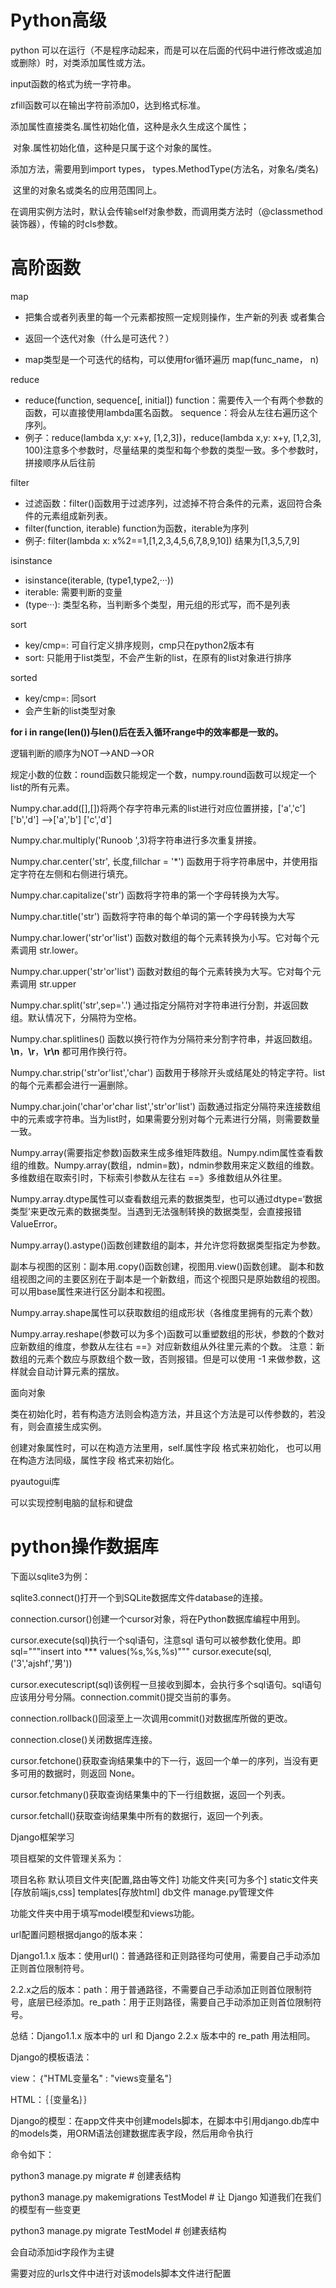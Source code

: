 <h1>Python高级</h1>

python 可以在运行（不是程序动起来，而是可以在后面的代码中进行修改或追加或删除）时，对类添加属性或方法。

input函数的格式为统一字符串。

zfill函数可以在输出字符前添加0，达到格式标准。

添加属性直接类名.属性初始化值，这种是永久生成这个属性；

​			对象.属性初始化值，这种是只属于这个对象的属性。

添加方法，需要用到import types， types.MethodType(方法名，对象名/类名)

​					这里的对象名或类名的应用范围同上。

在调用实例方法时，默认会传输self对象参数，而调用类方法时（@classmethod装饰器），传输的时cls参数。

# 高阶函数

map

- 把集合或者列表里的每一个元素都按照一定规则操作，生产新的列表
  或者集合

- 返回一个迭代对象（什么是可迭代？）
- map类型是一个可迭代的结构，可以使用for循环遍历
  map(func_name， n)

reduce

- reduce(function, sequence[, initial])
  function：需要传入一个有两个参数的函数，可以直接使用lambda匿名函数。
  sequence：将会从左往右遍历这个序列。
- 例子：reduce(lambda x,y: x+y, [1,2,3])，reduce(lambda x,y: x+y, [1,2,3], 100)注意多个参数时，尽量结果的类型和每个参数的类型一致。多个参数时，拼接顺序从后往前

filter

- 过滤函数：filter()函数用于过滤序列，过滤掉不符合条件的元素，返回符合条件的元素组成新列表。
- filter(function, iterable) function为函数，iterable为序列
- 例子: filter(lambda x: x%2==1,[1,2,3,4,5,6,7,8,9,10]) 结果为[1,3,5,7,9]

isinstance

- isinstance(iterable, (type1,type2,···))
- iterable: 需要判断的变量
- (type···): 类型名称，当判断多个类型，用元组的形式写，而不是列表

sort

- key/cmp=: 可自行定义排序规则，cmp只在python2版本有
- sort: 只能用于list类型，不会产生新的list，在原有的list对象进行排序


sorted

- key/cmp=: 同sort
- 会产生新的list类型对象

**for i in range(len())与len()后在丢入循环range中的效率都是一致的。**

逻辑判断的顺序为NOT-->AND-->OR

规定小数的位数：round函数只能规定一个数，numpy.round函数可以规定一个list的所有元素。

Numpy.char.add([],[])将两个存字符串元素的list进行对应位置拼接，['a','c'] ['b','d'] -->['a','b'] ['c','d']

Numpy.char.multiply('Runoob ',3)将字符串进行多次重复拼接。

Numpy.char.center('str', 长度,fillchar = '*') 函数用于将字符串居中，并使用指定字符在左侧和右侧进行填充。

Numpy.char.capitalize('str') 函数将字符串的第一个字母转换为大写。

Numpy.char.title('str') 函数将字符串的每个单词的第一个字母转换为大写

Numpy.char.lower('str'or'list') 函数对数组的每个元素转换为小写。它对每个元素调用 str.lower。

Numpy.char.upper('str'or'list') 函数对数组的每个元素转换为大写。它对每个元素调用 str.upper

Numpy.char.split('str',sep='.') 通过指定分隔符对字符串进行分割，并返回数组。默认情况下，分隔符为空格。

Numpy.char.splitlines() 函数以换行符作为分隔符来分割字符串，并返回数组。**\n**，**\r**，**\r\n** 都可用作换行符。

Numpy.char.strip('str'or'list','char') 函数用于移除开头或结尾处的特定字符。list的每个元素都会进行一遍删除。

Numpy.char.join('char'or'char list','str'or'list') 函数通过指定分隔符来连接数组中的元素或字符串。当为list时，如果需要分别对每个元素进行分隔，则需要数量一致。

Numpy.array(需要指定参数)函数来生成多维矩阵数组。Numpy.ndim属性查看数组的维数。Numpy.array(数组，ndmin=数)，ndmin参数用来定义数组的维数。多维数组在取索引时，下标索引参数从左往右 ==》多维数组从外往里。

Numpy.array.dtype属性可以查看数组元素的数据类型，也可以通过dtype=‘数据类型’来更改元素的数据类型。当遇到无法强制转换的数据类型，会直接报错ValueError。

Numpy.array().astype()函数创建数组的副本，并允许您将数据类型指定为参数。

副本与视图的区别：副本用.copy()函数创建，视图用.view()函数创建。
副本和数组视图之间的主要区别在于副本是一个新数组，而这个视图只是原始数组的视图。
可以用base属性来进行区分副本和视图。

Numpy.array.shape属性可以获取数组的组成形状（各维度里拥有的元素个数）

Numpy.array.reshape(参数可以为多个)函数可以重塑数组的形状，参数的个数对应新数组的维度，参数从左往右 ==》对应新数组从外往里元素的个数。
注意：新数组的元素个数应与原数组个数一致，否则报错。但是可以使用 -1 来做参数，这样就会自动计算元素的摆放。



面向对象

类在初始化时，若有构造方法则会构造方法，并且这个方法是可以传参数的，若没有，则会直接生成实例。

创建对象属性时，可以在构造方法里用，self.属性字段 格式来初始化， 也可以用在构造方法同级，属性字段 格式来初始化。

pyautogui库

可以实现控制电脑的鼠标和键盘

<h1>python操作数据库</h1>

下面以sqlite3为例：

sqlite3.connect()打开一个到SQLite数据库文件database的连接。

connection.cursor()创建一个cursor对象，将在Python数据库编程中用到。

cursor.execute(sql)执行一个sql语句，注意sql 语句可以被参数化使用。即sql="""insert into *** values(%s,%s,%s)""" cursor.execute(sql, ('3','ajshf','男'))

cursor.executescript(sql)该例程一旦接收到脚本，会执行多个sql语句。sql语句应该用分号分隔。connection.commit()提交当前的事务。

connection.rollback()回滚至上一次调用commit()对数据库所做的更改。

connection.close()关闭数据库连接。

cursor.fetchone()获取查询结果集中的下一行，返回一个单一的序列，当没有更多可用的数据时，则返回 None。

cursor.fetchmany()获取查询结果集中的下一行组数据，返回一个列表。

cursor.fetchall()获取查询结果集中所有的数据行，返回一个列表。

Django框架学习

项目框架的文件管理关系为：

项目名称
	默认项目文件夹[配置,路由等文件]
	功能文件夹[可为多个]
	static文件夹[存放前端js,css]
	templates[存放html]
	db文件
	manage.py管理文件
	
功能文件夹中用于填写model模型和views功能。

url配置问题根据django的版本来：

Django1.1.x 版本：使用url()：普通路径和正则路径均可使用，需要自己手动添加正则首位限制符号。

2.2.x之后的版本：path：用于普通路径，不需要自己手动添加正则首位限制符号，底层已经添加。re_path：用于正则路径，需要自己手动添加正则首位限制符号。

总结：Django1.1.x 版本中的 url 和 Django 2.2.x 版本中的 re_path 用法相同。

Django的模板语法：

view：｛"HTML变量名" : "views变量名"｝

HTML：｛｛变量名｝｝

Django的模型：在app文件夹中创建models脚本，在脚本中引用django.db库中的models类，用ORM语法创建数据库表字段，然后用命令执行

命令如下：

python3 manage.py migrate   # 创建表结构

python3 manage.py makemigrations TestModel  # 让 Django 知道我们在我们的模型有一些变更

python3 manage.py migrate TestModel   # 创建表结构

会自动添加id字段作为主键

需要对应的urls文件中进行对该models脚本文件进行配置























